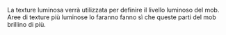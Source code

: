 La texture luminosa verrà utilizzata per definire il livello luminoso del mob. Aree di texture più luminose lo faranno fanno sì che queste parti del mob brillino di più.